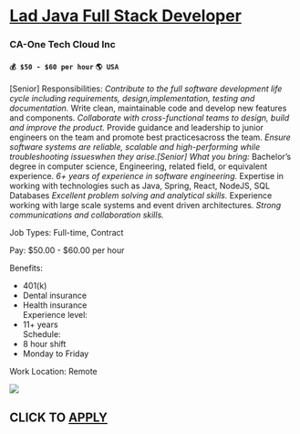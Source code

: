 # [Lad Java Full Stack Developer](https://www.remotewlb.com/apply/lad-java-full-stack-developer)  
### CA-One Tech Cloud Inc  
#### `💰 $50 - $60 per hour` `🌎 USA`  

[Senior] Responsibilities: *Contribute to the full software development life cycle including requirements, design,implementation, testing and documentation.* Write clean, maintainable code and develop new features and components. *Collaborate with cross-functional teams to design, build and improve the product.* Provide guidance and leadership to junior engineers on the team and promote best practicesacross the team. *Ensure software systems are reliable, scalable and high-performing while troubleshooting issueswhen they arise.[Senior] What you bring:* Bachelor’s degree in computer science, Engineering, related field, or equivalent experience. *6+ years of experience in software engineering.* Expertise in working with technologies such as Java, Spring, React, NodeJS, SQL Databases *Excellent problem solving and analytical skills.* Experience working with large scale systems and event driven architectures. *Strong communications and collaboration skills.*  
  
Job Types: Full-time, Contract  
  
Pay: $50.00 - $60.00 per hour  
  
Benefits:  
* 401(k)  
* Dental insurance  
* Health insurance  
Experience level:  
* 11+ years  
Schedule:  
* 8 hour shift  
* Monday to Friday  
  
Work Location: Remote

![](https://remotive.com/job/track/1900008/blank.gif?source=public_api)  
## CLICK TO [APPLY](https://www.remotewlb.com/apply/lad-java-full-stack-developer)

